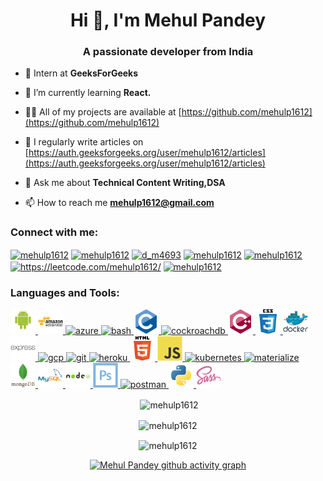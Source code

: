 <h1 align="center">Hi 👋, I'm Mehul Pandey</h1>
<h3 align="center">A passionate developer from India</h3>
 
<!-- <p align="left"> <img src="https://komarev.com/ghpvc/?username=rahul1237&label=Profile%20views&color=0e75b6&style=flat&theme=tokyonight" alt="rahul1237" /> </p> -->
 
<!-- <p align="left"> <a href="https://github.com/ryo-ma/github-profile-trophy"><img src="https://github-profile-trophy.vercel.app/?username=rahul1237&theme=tokyonight" alt="rahul1237" /></a> </p> -->
 
- 🔭 Intern at **GeeksForGeeks**
 
- 🌱 I’m currently learning **React.**
 
- 👨‍💻 All of my projects are available at [https://github.com/mehulp1612](https://github.com/mehulp1612)
 
- 📝 I regularly write articles on [https://auth.geeksforgeeks.org/user/mehulp1612/articles](https://auth.geeksforgeeks.org/user/mehulp1612/articles)
 
- 💬 Ask me about **Technical Content Writing,DSA**
 
- 📫 How to reach me **mehulp1612@gmail.com**
 
<!-- - 📄 Know about my experiences [https://drive.google.com/file/d/1b2aHgYmaLSvWku79wKAHOY3tm4H0lbpl/view](https://drive.google.com/file/d/1b2aHgYmaLSvWku79wKAHOY3tm4H0lbpl/view) -->
 
 
 
<h3 align="left">Connect with me:</h3>
<p align="left">
<a href="https://dev.to/mehulp1612" target="blank"><img align="center" src="https://cdn.jsdelivr.net/npm/simple-icons@3.0.1/icons/dev-dot-to.svg" alt="mehulp1612" height="30" width="40" /></a>
<a href="https://linkedin.com/in/mehul-pandey-1750051b3/" target="blank"><img align="center" src="https://cdn.jsdelivr.net/npm/simple-icons@3.0.1/icons/linkedin.svg" alt="mehulp1612" height="30" width="40" /></a>
<!-- <a href="https://instagram.com/rahul_mahajannnn" target="blank"><img align="center" src="https://cdn.jsdelivr.net/npm/simple-icons@3.0.1/icons/instagram.svg" alt="rahul_mahajannnn" height="30" width="40" /></a> -->
<a href="https://www.codechef.com/users/d_m4693" target="blank"><img align="center" src="https://cdn.jsdelivr.net/npm/simple-icons@3.1.0/icons/codechef.svg" alt="d_m4693" height="30" width="40" /></a>
<a href="https://www.hackerrank.com/mehulp1612" target="blank"><img align="center" src="https://cdn.jsdelivr.net/npm/simple-icons@3.0.1/icons/hackerrank.svg" alt="mehulp1612" height="30" width="40" /></a>
<a href="https://codeforces.com/profile/mehulp1612" target="blank"><img align="center" src="https://cdn.jsdelivr.net/npm/simple-icons@3.0.1/icons/codeforces.svg" alt="mehulp1612" height="30" width="40" /></a>
<a href="https://leetcode.com/mehulp1612/" target="blank"><img align="center" src="https://cdn.jsdelivr.net/npm/simple-icons@3.0.1/icons/leetcode.svg" alt="https://leetcode.com/mehulp1612/" height="30" width="40" /></a>
<a href="https://auth.geeksforgeeks.org/user/mehulp1612" target="blank"><img align="center" src="https://cdn.jsdelivr.net/npm/simple-icons@3.0.1/icons/geeksforgeeks.svg" alt="mehulp1612" height="30" width="40" /></a>
<!-- <a href="https://discord.gg/#4244" target="blank"><img align="center" src="https://cdn.jsdelivr.net/npm/simple-icons@3.0.1/icons/discord.svg" alt="#4244" height="30" width="40" /></a> -->
</p>
 
<h3 align="left">Languages and Tools:</h3>
<p align="left"> <a href="https://developer.android.com" target="_blank"> <img src="https://raw.githubusercontent.com/devicons/devicon/master/icons/android/android-original-wordmark.svg" alt="android" width="40" height="40"/> </a> <a href="https://aws.amazon.com" target="_blank"> <img src="https://raw.githubusercontent.com/devicons/devicon/master/icons/amazonwebservices/amazonwebservices-original-wordmark.svg" alt="aws" width="40" height="40"/> </a> <a href="https://azure.microsoft.com/en-in/" target="_blank"> <img src="https://www.vectorlogo.zone/logos/microsoft_azure/microsoft_azure-icon.svg" alt="azure" width="40" height="40"/> </a> <a href="https://www.gnu.org/software/bash/" target="_blank"> <img src="https://www.vectorlogo.zone/logos/gnu_bash/gnu_bash-icon.svg" alt="bash" width="40" height="40"/> </a> <a href="https://www.cprogramming.com/" target="_blank"> <img src="https://raw.githubusercontent.com/devicons/devicon/master/icons/c/c-original.svg" alt="c" width="40" height="40"/> </a> <a href="https://www.cockroachlabs.com/product/cockroachdb/" target="_blank"> <img src="https://cdn.worldvectorlogo.com/logos/cockroachdb.svg" alt="cockroachdb" width="40" height="40"/> </a> <a href="https://www.w3schools.com/cpp/" target="_blank"> <img src="https://raw.githubusercontent.com/devicons/devicon/master/icons/cplusplus/cplusplus-original.svg" alt="cplusplus" width="40" height="40"/> </a> <a href="https://www.w3schools.com/css/" target="_blank"> <img src="https://raw.githubusercontent.com/devicons/devicon/master/icons/css3/css3-original-wordmark.svg" alt="css3" width="40" height="40"/> </a> <a href="https://www.docker.com/" target="_blank"> <img src="https://raw.githubusercontent.com/devicons/devicon/master/icons/docker/docker-original-wordmark.svg" alt="docker" width="40" height="40"/> </a> <a href="https://expressjs.com" target="_blank"> <img src="https://raw.githubusercontent.com/devicons/devicon/master/icons/express/express-original-wordmark.svg" alt="express" width="40" height="40"/> </a> <a href="https://cloud.google.com" target="_blank"> <img src="https://www.vectorlogo.zone/logos/google_cloud/google_cloud-icon.svg" alt="gcp" width="40" height="40"/> </a> <a href="https://git-scm.com/" target="_blank"> <img src="https://www.vectorlogo.zone/logos/git-scm/git-scm-icon.svg" alt="git" width="40" height="40"/> </a> <a href="https://heroku.com" target="_blank"> <img src="https://www.vectorlogo.zone/logos/heroku/heroku-icon.svg" alt="heroku" width="40" height="40"/> </a> <a href="https://www.w3.org/html/" target="_blank"> <img src="https://raw.githubusercontent.com/devicons/devicon/master/icons/html5/html5-original-wordmark.svg" alt="html5" width="40" height="40"/> </a> <a href="https://developer.mozilla.org/en-US/docs/Web/JavaScript" target="_blank"> <img src="https://raw.githubusercontent.com/devicons/devicon/master/icons/javascript/javascript-original.svg" alt="javascript" width="40" height="40"/> </a> <a href="https://kubernetes.io" target="_blank"> <img src="https://www.vectorlogo.zone/logos/kubernetes/kubernetes-icon.svg" alt="kubernetes" width="40" height="40"/> </a> <a href="https://materializecss.com/" target="_blank"> <img src="https://raw.githubusercontent.com/prplx/svg-logos/5585531d45d294869c4eaab4d7cf2e9c167710a9/svg/materialize.svg" alt="materialize" width="40" height="40"/> </a> <a href="https://www.mongodb.com/" target="_blank"> <img src="https://raw.githubusercontent.com/devicons/devicon/master/icons/mongodb/mongodb-original-wordmark.svg" alt="mongodb" width="40" height="40"/> </a> <a href="https://www.mysql.com/" target="_blank"> <img src="https://raw.githubusercontent.com/devicons/devicon/master/icons/mysql/mysql-original-wordmark.svg" alt="mysql" width="40" height="40"/> </a> <a href="https://nodejs.org" target="_blank"> <img src="https://raw.githubusercontent.com/devicons/devicon/master/icons/nodejs/nodejs-original-wordmark.svg" alt="nodejs" width="40" height="40"/> </a> <a href="https://www.photoshop.com/en" target="_blank"> <img src="https://raw.githubusercontent.com/devicons/devicon/master/icons/photoshop/photoshop-line.svg" alt="photoshop" width="40" height="40"/> </a> <a href="https://postman.com" target="_blank"> <img src="https://www.vectorlogo.zone/logos/getpostman/getpostman-icon.svg" alt="postman" width="40" height="40"/> </a> <a href="https://www.python.org" target="_blank"> <img src="https://raw.githubusercontent.com/devicons/devicon/master/icons/python/python-original.svg" alt="python" width="40" height="40"/> </a> <a href="https://sass-lang.com" target="_blank"> <img src="https://raw.githubusercontent.com/devicons/devicon/master/icons/sass/sass-original.svg" alt="sass" width="40" height="40"/> </a> </p>
 
<!-- <p><img align="left" src="https://github-readme-stats.vercel.app/api/top-langs?username=rahul1237&show_icons=true&locale=en&layout=compact" alt="rahul1237" /></p> -->
<div align="center">
<p>&nbsp;<img align="center" src="https://github-readme-stats.vercel.app/api?username=mehulp1612&show_icons=true&locale=en&theme=react-dark" alt="mehulp1612" /></p>
 
<p><img align="center" src="https://github-readme-streak-stats.herokuapp.com/?user=mehulp1612&theme=react-dark" alt="mehulp1612" /></p>
 
<p><img align="center" src="https://github-readme-stats.vercel.app/api/top-langs/?username=mehulp1612&theme=react-dark" alt="mehulp1612" /></p>
 
 
 
 
<!-- ![Your Repository's Stats](https://github-readme-stats.vercel.app/api/top-langs/?username=rahulmahajann&theme=blue-green)
 
<p>&nbsp;<img src="https://github-readme-stats.vercel.app/api?username=rahulmahajann&show_icons=true&locale=en" alt="rahulmahajann" /></p>
 
<p><img src="https://github-readme-streak-stats.herokuapp.com/?user=rahulmahajann&" alt="rahulmahajann" /></p> -->
 
[![Mehul Pandey github activity graph](https://activity-graph.herokuapp.com/graph?username=mehulp1612&theme=react-dark)](https://github.com/mehulp1612/github-readme-activity-graph)
